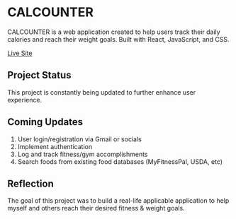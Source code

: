 # CALCOUNTER

CALCOUNTER is a web application created to help users track their daily calories and reach their weight goals.
Built with React, JavaScript, and CSS.

[Live Site](https://calcounter-v1.netlify.app/)

## Project Status

This project is constantly being updated to further enhance user experience. 

## Coming Updates

1. User login/registration via Gmail or socials
2. Implement authentication
2. Log and track fitness/gym accomplishments
3. Search foods from existing food databases (MyFitnessPal, USDA, etc)

## Reflection

The goal of this project was to build a real-life applicable application to help myself and others reach their desired fitness & weight goals.
